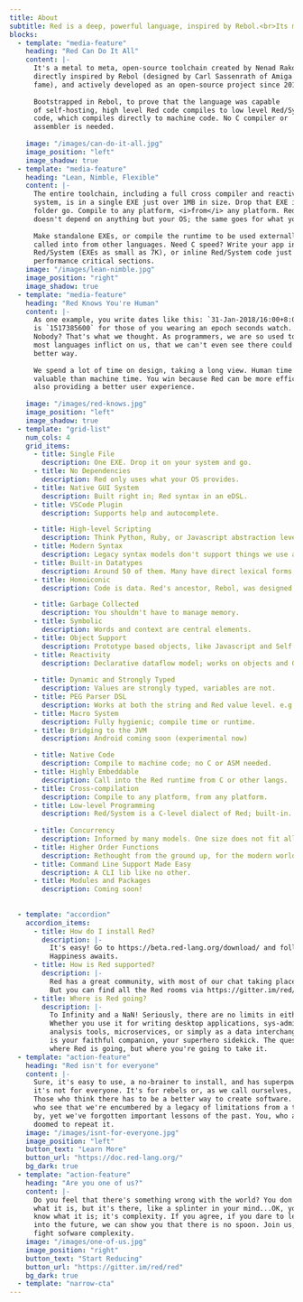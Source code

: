 ```yaml
---
title: About
subtitle: Red is a deep, powerful language, inspired by Rebol.<br>Its mission, to fight software complexity.
blocks:
  - template: "media-feature"
    heading: "Red Can Do It All"
    content: |-
      It's a metal to meta, open-source toolchain created by Nenad Rakocevic,
      directly inspired by Rebol (designed by Carl Sassenrath of Amiga OS
      fame), and actively developed as an open-source project since 2011.
      
      Bootstrapped in Rebol, to prove that the language was capable
      of self-hosting, high level Red code compiles to low level Red/System 
      code, which compiles directly to machine code. No C compiler or 
      assembler is needed.
     
    image: "/images/can-do-it-all.jpg"
    image_position: "left"
    image_shadow: true
  - template: "media-feature"
    heading: "Lean, Nimble, Flexible"
    content: |-
      The entire toolchain, including a full cross compiler and reactive GUI
      system, is in a single EXE just over 1MB in size. Drop that EXE in a
      folder go. Compile to any platform, <i>from</i> any platform. Red 
      doesn't depend on anything but your OS; the same goes for what you build.
      
      Make standalone EXEs, or compile the runtime to be used externally and
      called into from other languages. Need C speed? Write your app in 
      Red/System (EXEs as small as 7K), or inline Red/System code just for
      performance critical sections.
    image: "/images/lean-nimble.jpg"
    image_position: "right"
    image_shadow: true
  - template: "media-feature"
    heading: "Red Knows You're Human"
    content: |-
      As one example, you write dates like this: `31-Jan-2018/16:00+8:00`, which
      is `1517385600` for those of you wearing an epoch seconds watch. What?
      Nobody? That's what we thought. As programmers, we are so used to the pain
      most languages inflict on us, that we can't even see there could be a
      better way.
      
      We spend a lot of time on design, taking a long view. Human time is more
      valuable than machine time. You win because Red can be more efficient while
      also providing a better user experience.
      
    image: "/images/red-knows.jpg"
    image_position: "left"
    image_shadow: true
  - template: "grid-list"
    num_cols: 4
    grid_items:
      - title: Single File
        description: One EXE. Drop it on your system and go.
      - title: No Dependencies
        description: Red only uses what your OS provides.
      - title: Native GUI System
        description: Built right in; Red syntax in an eDSL.
      - title: VSCode Plugin
        description: Supports help and autocomplete.

      - title: High-level Scripting
        description: Think Python, Ruby, or Javascript abstraction level.
      - title: Modern Syntax
        description: Legacy syntax models don't support things we use all the time.
      - title: Built-in Datatypes
        description: Around 50 of them. Many have direct lexical forms. 
      - title: Homoiconic
        description: Code is data. Red's ancestor, Rebol, was designed as a messaging language. Red is great even if used only as a data interchange format.

      - title: Garbage Collected
        description: You shouldn't have to manage memory.
      - title: Symbolic
        description: Words and context are central elements. 
      - title: Object Support
        description: Prototype based objects, like Javascript and Self.
      - title: Reactivity
        description: Declarative dataflow model; works on objects and GUI elements.
        
      - title: Dynamic and Strongly Typed
        description: Values are strongly typed, variables are not.
      - title: PEG Parser DSL
        description: Works at both the string and Red value level. e.g., you can parse by datatype.
      - title: Macro System
        description: Fully hygienic; compile time or runtime.
      - title: Bridging to the JVM
        description: Android coming soon (experimental now)

      - title: Native Code
        description: Compile to machine code; no C or ASM needed.
      - title: Highly Embeddable
        description: Call into the Red runtime from C or other langs.
      - title: Cross-compilation
        description: Compile to any platform, from any platform.
      - title: Low-level Programming
        description: Red/System is a C-level dialect of Red; built-in.
        
      - title: Concurrency
        description: Informed by many models. One size does not fit all.
      - title: Higher Order Functions
        description: Rethought from the ground up, for the modern world.
      - title: Command Line Support Made Easy
        description: A CLI lib like no other.
      - title: Modules and Packages
        description: Coming soon!
        
        
  - template: "accordion"
    accordion_items:
      - title: How do I install Red?
        description: |-
          It's easy! Go to https://beta.red-lang.org/download/ and follow the instructions.
          Happiness awaits.
      - title: How is Red supported?
        description: |-
          Red has a great community, with most of our chat taking place at https://gitter.im/red/red.
          But you can find all the Red rooms via https://gitter.im/red/home.
      - title: Where is Red going?
        description: |-
          To Infinity and a NaN! Seriously, there are no limits in either direction.
          Whether you use it for writing desktop applications, sys-admin and data 
          analysis tools, microservices, or simply as a data interchange format, Red
          is your faithful companion, your superhero sidekick. The question isn't 
          where Red is going, but where you're going to take it.
  - template: "action-feature"
    heading: "Red isn't for everyone"
    content: |-
      Sure, it's easy to use, a no-brainer to install, and has superpowers, but
      it's not for everyone. It's for rebels or, as we call ourselves, Reducers.
      Those who think there has to be a better way to create software. The few
      who see that we're encumbered by a legacy of limitations from a time gone
      by, yet we've forgotten important lessons of the past. You, who are not
      doomed to repeat it.
    image: "/images/isnt-for-everyone.jpg"
    image_position: "left"
    button_text: "Learn More"
    button_url: "https://doc.red-lang.org/"
    bg_dark: true
  - template: "action-feature"
    heading: "Are you one of us?"
    content: |-
      Do you feel that there's something wrong with the world? You don't know
      what it is, but it's there, like a splinter in your mind...OK, you do
      know what it is; it's complexity. If you agree, if you dare to lead others
      into the future, we can show you that there is no spoon. Join us, and
      fight sofware complexity.
    image: "/images/one-of-us.jpg"
    image_position: "right"
    button_text: "Start Reducing"
    button_url: "https://gitter.im/red/red"
    bg_dark: true
  - template: "narrow-cta"
---
```

